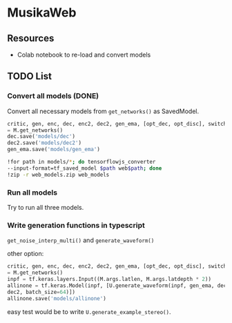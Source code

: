 # MusikaWeb

## Resources

* Colab notebook to re-load and convert models 

## TODO List

### Convert all models (DONE)

Convert all necessary models from ```get_networks()``` as SavedModel.

```python
critic, gen, enc, dec, enc2, dec2, gen_ema, [opt_dec, opt_disc], switch
= M.get_networks()
dec.save('models/dec')
dec2.save('models/dec2')
gen_ema.save('models/gen_ema')
```

```bash
!for path in models/*; do tensorflowjs_converter
--input-format=tf_saved_model $path web$path; done
!zip -r web_models.zip web_models
```

### Run all models

Try to run all three models.

### Write generation functions in typescript

```get_noise_interp_multi()``` and ```generate_waveform()```

other option:

```python
critic, gen, enc, dec, enc2, dec2, gen_ema, [opt_dec, opt_disc], switch
= M.get_networks()
inpf = tf.keras.layers.Input((M.args.latlen, M.args.latdepth * 2))
allinone = tf.keras.Model(inpf, [U.generate_waveform(inpf, gen_ema, dec,
dec2, batch_size=64)])
allinone.save('models/allinone')
```

easy test would be to write ```U.generate_example_stereo()```.